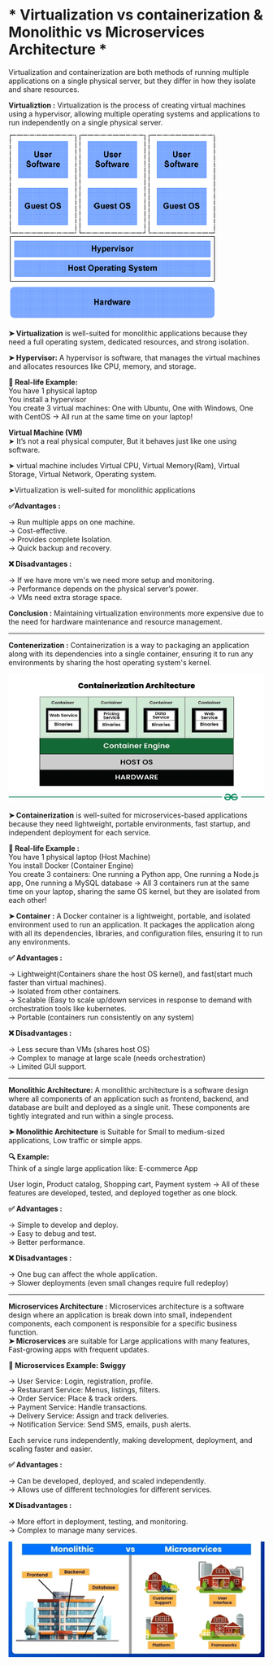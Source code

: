 # * Virtualization vs containerization & Monolithic vs Microservices Architecture *

Virtualization and containerization are both methods of running multiple applications on a single physical server, but they differ in how they isolate and share resources.

**Virtualiztion :** Virtualization is the process of creating virtual machines using a hypervisor, allowing multiple operating systems and applications to run independently on a single physical server.

   ![](./Images/Vm.png)

**➤ Virtualization** is well-suited for monolithic applications because they need a full operating system, dedicated resources, and strong isolation.

**➤ Hypervisor:** A hypervisor is software, that manages the virtual machines and allocates resources like CPU, memory, and storage.

**🧠 Real-life Example:**  
You have 1 physical laptop  
You install a hypervisor  
You create 3 virtual machines: One with Ubuntu, One with Windows, One with CentOS → All run at the same time on your laptop!

**Virtual Machine (VM)**  
➤ It’s not a real physical computer, But it behaves just like one using software.

➤ virtual machine includes Virtual CPU, Virtual Memory(Ram), Virtual Storage, Virtual Network, Operating system.

➤Virtualization is well-suited for monolithic applications 

**✅Advantages :**

→ Run multiple apps on one machine.  
→ Cost-effective.  
→ Provides complete Isolation.  
→ Quick backup and recovery.

**❌ Disadvantages :**

→ If we have more vm's we need more setup and monitoring.  
→ Performance depends on the physical server’s power.  
→  VMs need extra storage space.

**Conclusion :** Maintaining virtualization environments more expensive due to the need for hardware maintenance and resource management.

---

**Contenerization :** Containerization is a way to packaging an application along with its dependencies into a single container, ensuring it to run any environments by sharing the host 
                    operating system's kernel.

![](./Images/Containerization.webp)

**➤ Containerization** is well-suited for microservices-based applications because they need lightweight, portable environments, fast startup, and independent deployment for each service.

**🧠 Real-life Example :**  
You have 1 physical laptop (Host Machine)  
You install Docker (Container Engine)  
You create 3 containers: One running a Python app, One running a Node.js app, One running a MySQL database → All 3 containers run at the same time on your laptop, sharing the same OS kernel, but they are isolated from each other!

**➤ Container :** A Docker container is a lightweight, portable, and isolated environment used to run an application. It packages the application along with all its dependencies, libraries,
              and configuration files, ensuring it to run any environments.

**✅ Advantages :** 

→ Lightweight(Containers share the host OS kernel), and fast(start much faster than virtual machines).  
→ Isolated from other containers.  
→ Scalable (Easy to scale up/down services in response to demand with orchestration tools like kubernetes.  
→ Portable (containers run consistently on any system)

**❌ Disadvantages :**

→ Less secure than VMs (shares host OS)  
→ Complex to manage at large scale (needs orchestration)  
→ Limited GUI support.

---

**Monolithic Architecture:** A monolithic architecture is a software design where all components of an application such as frontend, backend, and database are built and deployed as a single
                           unit. These components are tightly integrated and run within a single process.

**➤ Monolithic Architecture** is Suitable for Small to medium-sized applications, Low traffic or simple apps.

**🔍 Example:**  
Think of a single large application like: E-commerce App

User login, Product catalog, Shopping cart, Payment system → All of these features are developed, tested, and deployed together as one block.

**✅ Advantages :**

→ Simple to develop and deploy.  
→ Easy to debug and test.  
→ Better performance.

**❌ Disadvantages :**

→ One bug can affect the whole application.  
→ Slower deployments (even small changes require full redeploy)

---

**Microservices Architecture :** Microservices architecture is a software design where an application is break down into small, independent components, each component is responsible for a
                               specific business function.  
**➤ Microservices** are suitable for Large applications with many features, Fast-growing apps with frequent updates.

**🛵 Microservices Example: Swiggy**

→ User Service: Login, registration, profile.  
→ Restaurant Service: Menus, listings, filters.  
→ Order Service: Place & track orders.  
→ Payment Service: Handle transactions.  
→ Delivery Service: Assign and track deliveries.  
→ Notification Service: Send SMS, emails, push alerts.

Each service runs independently, making development, deployment, and scaling faster and easier.

**✅ Advantages :**

→ Can be developed, deployed, and scaled independently.  
→ Allows use of different technologies for different services.

**❌ Disadvantages :**

→ More effort in deployment, testing, and monitoring.  
→ Complex to manage many services.

![](./Images/monomicroo.jpg)

